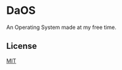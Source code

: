 # DaOS
 An Operating System made at my free time.

## License

[MIT](https://choosealicense.com/licenses/mit/)